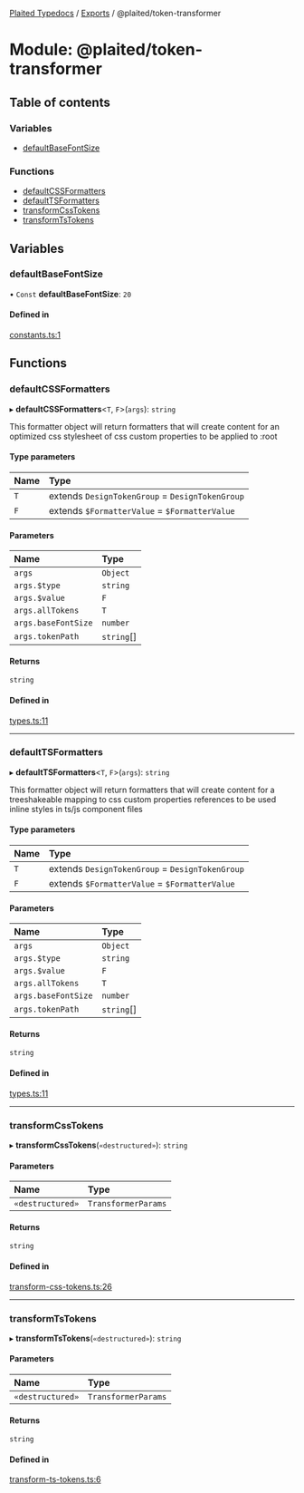 [Plaited Typedocs](../README.md) / [Exports](../modules.md) / @plaited/token-transformer

# Module: @plaited/token-transformer

## Table of contents

### Variables

- [defaultBaseFontSize](plaited_token_transformer.md#defaultbasefontsize)

### Functions

- [defaultCSSFormatters](plaited_token_transformer.md#defaultcssformatters)
- [defaultTSFormatters](plaited_token_transformer.md#defaulttsformatters)
- [transformCssTokens](plaited_token_transformer.md#transformcsstokens)
- [transformTsTokens](plaited_token_transformer.md#transformtstokens)

## Variables

### defaultBaseFontSize

• `Const` **defaultBaseFontSize**: ``20``

#### Defined in

[constants.ts:1](https://github.com/plaited/plaited/blob/495e314/libs/token-transformer/src/constants.ts#L1)

## Functions

### defaultCSSFormatters

▸ **defaultCSSFormatters**<`T`, `F`\>(`args`): `string`

This formatter object will return formatters that will create content for an
optimized css stylesheet of css custom properties to be applied to :root

#### Type parameters

| Name | Type |
| :------ | :------ |
| `T` | extends `DesignTokenGroup` = `DesignTokenGroup` |
| `F` | extends `$FormatterValue` = `$FormatterValue` |

#### Parameters

| Name | Type |
| :------ | :------ |
| `args` | `Object` |
| `args.$type` | `string` |
| `args.$value` | `F` |
| `args.allTokens` | `T` |
| `args.baseFontSize` | `number` |
| `args.tokenPath` | `string`[] |

#### Returns

`string`

#### Defined in

[types.ts:11](https://github.com/plaited/plaited/blob/495e314/libs/token-transformer/src/types.ts#L11)

___

### defaultTSFormatters

▸ **defaultTSFormatters**<`T`, `F`\>(`args`): `string`

This formatter object will return formatters that will create content for
a treeshakeable mapping to css custom properties references to be used
inline styles in ts/js component files

#### Type parameters

| Name | Type |
| :------ | :------ |
| `T` | extends `DesignTokenGroup` = `DesignTokenGroup` |
| `F` | extends `$FormatterValue` = `$FormatterValue` |

#### Parameters

| Name | Type |
| :------ | :------ |
| `args` | `Object` |
| `args.$type` | `string` |
| `args.$value` | `F` |
| `args.allTokens` | `T` |
| `args.baseFontSize` | `number` |
| `args.tokenPath` | `string`[] |

#### Returns

`string`

#### Defined in

[types.ts:11](https://github.com/plaited/plaited/blob/495e314/libs/token-transformer/src/types.ts#L11)

___

### transformCssTokens

▸ **transformCssTokens**(`«destructured»`): `string`

#### Parameters

| Name | Type |
| :------ | :------ |
| `«destructured»` | `TransformerParams` |

#### Returns

`string`

#### Defined in

[transform-css-tokens.ts:26](https://github.com/plaited/plaited/blob/495e314/libs/token-transformer/src/transform-css-tokens.ts#L26)

___

### transformTsTokens

▸ **transformTsTokens**(`«destructured»`): `string`

#### Parameters

| Name | Type |
| :------ | :------ |
| `«destructured»` | `TransformerParams` |

#### Returns

`string`

#### Defined in

[transform-ts-tokens.ts:6](https://github.com/plaited/plaited/blob/495e314/libs/token-transformer/src/transform-ts-tokens.ts#L6)
